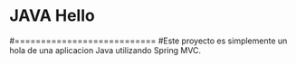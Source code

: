 # JAVA Hello
#===========================
#Este proyecto es simplemente un hola de una aplicacion Java utilizando Spring MVC.